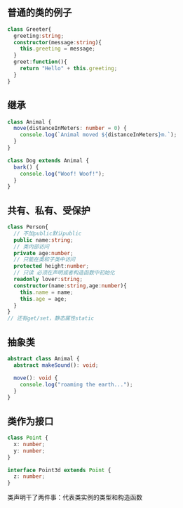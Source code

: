 ## 普通的类的例子

```typescript
class Greeter{
  greeting:string;
  constructor(message:string){
    this.greeting = message;
  }
  greet:function(){
    return "Hello" + this.greeting;
  }
}
```

## 继承

```typescript
class Animal {
  move(distanceInMeters: number = 0) {
    console.log(`Animal moved ${distanceInMeters}m.`);
  }
}

class Dog extends Animal {
  bark() {
    console.log("Woof! Woof!");
  }
}
```

## 共有、私有、受保护

```typescript
class Person{
  // 不加public默认public
  public name:string;
  // 类内部访问
  private age:number;
  // 只能在类和子类中访问
  protected height:number;
  // 只读 必须在声明或者构造函数中初始化
  readonly lover:string;
  constructor(name:string,age:number){
    this.name = name;
    this.age = age;
  }
}
// 还有get/set，静态属性static
```

## 抽象类

```typescript
abstract class Animal {
  abstract makeSound(): void;

  move(): void {
    console.log("roaming the earth...");
  }
}
```

## 类作为接口

```typescript
class Point {
  x: number;
  y: number;
}

interface Point3d extends Point {
  z: number;
}
```

类声明干了两件事：代表类实例的类型和构造函数